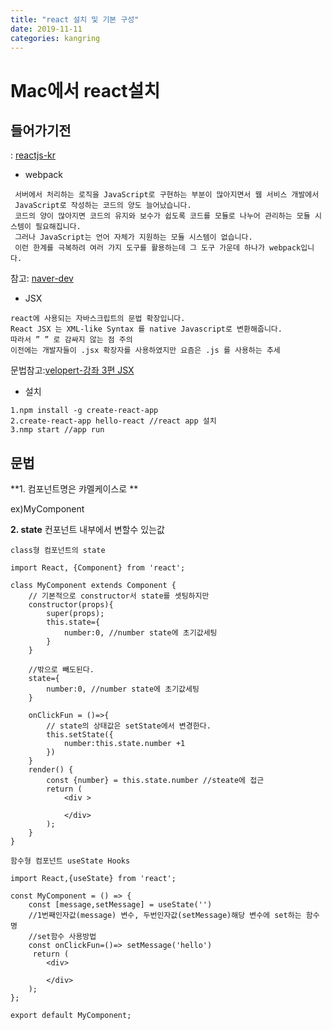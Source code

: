 ```yaml
---
title: "react 설치 및 기본 구성"
date: 2019-11-11
categories: kangring
---
```




# Mac에서 react설치 
## 들어가기전
 : [reactjs-kr](https://reactjs-kr.firebaseapp.com/docs/installation.html, "참조")

* webpack
```
 서버에서 처리하는 로직을 JavaScript로 구현하는 부분이 많아지면서 웹 서비스 개발에서
 JavaScript로 작성하는 코드의 양도 늘어났습니다. 
 코드의 양이 많아지면 코드의 유지와 보수가 쉽도록 코드를 모듈로 나누어 관리하는 모듈 시스템이 필요해집니다. 
 그러나 JavaScript는 언어 자체가 지원하는 모듈 시스템이 없습니다. 
 이런 한계를 극복하려 여러 가지 도구를 활용하는데 그 도구 가운데 하나가 webpack입니다.
```
참고: [naver-dev](https://d2.naver.com/helloworld/0239818, "참조")
    
* JSX
```
react에 사용되는 자바스크립트의 문법 확장입니다.
React JSX 는 XML-like Syntax 를 native Javascript로 변환해줍니다.  
따라서 ” ” 로 감싸지 않는 점 주의
이전에는 개발자들이 .jsx 확장자를 사용하였지만 요즘은 .js 를 사용하는 추세
```
문법참고:[velopert-강좌 3편 JSX](https://velopert.com/867)

* 설치 
```
1.npm install -g create-react-app
2.create-react-app hello-react //react app 설치
3.nmp start //app run
```

## 문법
**1. 컴포넌트명은 캬멜케이스로 **

ex)MyComponent <MyComponent/>

**2. state**
컨포넌트 내부에서 변할수 있는값
```
class형 컴포넌트의 state

import React, {Component} from 'react';

class MyComponent extends Component {
    // 기본적으로 constructor서 state를 셋팅하지만 
    constructor(props){
        super(props);
        this.state={
            number:0, //number state에 초기값세팅
        }
    }
 
    //밖으로 빼도된다.
    state={
        number:0, //number state에 초기값세팅
    }
    
    onClickFun = ()=>{
        // state의 상태값은 setState에서 변경한다.
        this.setState({
            number:this.state.number +1
        })
    }
    render() {
        const {number} = this.state.number //steate에 접근
        return (
            <div >

            </div>
        );
    }
}

함수형 컴포넌트 useState Hooks

import React,{useState} from 'react';

const MyComponent = () => {
    const [message,setMessage] = useState('')
    //1번째인자값(message) 변수, 두번인자값(setMessage)해당 변수에 set하는 함수명
    //set함수 사용방법
    const onClickFun=()=> setMessage('hello')
     return (
        <div>
            
        </div>
    );
};

export default MyComponent;


```
